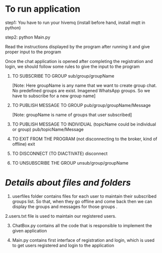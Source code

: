 # To run  application

step1: You have to run your hivemq (install before hand, install mqtt in python) 

step2: python Main.py


 Read the instructions displayed by the program after running it and give proper input to the program
 
 
Once the chat application is opened after completing the registration and login, we should follow some rules to give the input to the program


1. TO SUBSCRIBE TO GROUP
   sub/group/groupName
   
   [Note: Here groupName is any name that we want to create group chat. No predefined groups are exist. Imagened WhatsApp
   groups. So we have to subscribe for a new group name]
   
   
2. TO PUBLISH MESSAGE TO GROUP
   pub/group/groupName/Message
   
   [Note: groupName is name of groups that user subscribed]
   
3. TO PUBLISH MESSAGE TO INDIVIDUAL (topicName could be individual or group)
   pub/topicName/Message
   
4. TO  EXIT FROM THE PROGRAM (not disconnecting to the broker, kind of offline)
   exit


5. TO DISCONNECT (TO DIACTIVATE)
   disconnect
   
6. TO UNSUBSCRIBE THE GROUP
   unsub/group/groupName


# *Details about files and folders*
1. userfiles folder contains files for each user to maintain their subscribed groups list. So that, when they go offline and come back then we can display the groups and messages for those groups .

2.users.txt file is used to maintain our registered users. 

3. ChatBox.py contains all the code that is responsible to implement the given application

4. Main.py contains first interface of registration and login, which is used to get users registered and login to the application
   
  

